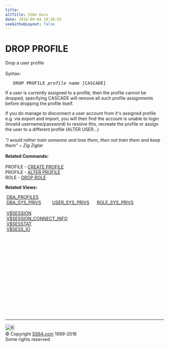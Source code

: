 ```yaml
---
title:
altTitle: SS64 Docs
date: 2016-09-04 19:26:55
useGithubLayout: false
---
```

<!-- #BeginLibraryItem "/Library/head_ora.lbi" --><!-- #EndLibraryItem --><h1>DROP PROFILE</h1> 
<p>Drop a user profile<br>
  <br>
  Syntax:</p>
<pre>   DROP PROFILE <i>profile_name</i> [CASCADE]</pre>
<p>If a user is currently assigned to a profile, then the profile cannot be dropped, specifying CASCADE will remove all such profile assignments 
  before dropping the profile itself.</p>
<p>If you do manage to disconnect a user account from it's assigned profile e.g. via export and import, you will then find the account is unable to login (invalid username/password) to resolve this, recreate the profile or assign the user to a different profile (ALTER USER…)<br>
<span class="quote"><br>
<i>"I would rather train someone and lose them, then not train them and 
  keep them" ~ Zig Ziglar</i></span><b><br>
  <br>
  Related Commands:<br>
  <br>
  </b>PROFILE - <a href="profile_c.html">CREATE PROFILE</a> <br>
  PROFILE - <a href="profile_a.html">ALTER PROFILE</a><br>
ROLE - <a href="role_d.html">DROP ROLE</a></p>
<p><b>Related Views:</b></p>
<p class="code">&nbsp;<a href="../orad/DBA_PROFILES.html">DBA_PROFILES</a><br> 
&nbsp;<a href="../orad/DBA_SYS_PRIVS.html">DBA_SYS_PRIVS</a>&nbsp;&nbsp;&nbsp;&nbsp;&nbsp;&nbsp;&nbsp;&nbsp;&nbsp;<a href="../orad/USER_SYS_PRIVS.html">USER_SYS_PRIVS</a>&nbsp;&nbsp;&nbsp;&nbsp;&nbsp;&nbsp;<a href="../orad/ROLE_SYS_PRIVS.html">ROLE_SYS_PRIVS</a> <br>
  <br> 
&nbsp;<a href="../orav/V$SESSION.html">V$SESSION</a><br> 
&nbsp;<a href="../orav/V$SESSION_CONNECT_INFO.html">V$SESSION_CONNECT_INFO</a><br> 
&nbsp;<a href="../orav/V$SESSTAT.html">V$SESSTAT</a><br> 
&nbsp;<a href="../orav/V$SESS_IO.html">V$SESS_IO</a></p><!-- #BeginLibraryItem "/Library/foot_ora.lbi" --><p>
<!-- oracle-footer -->
<ins class="adsbygoogle" style="display:inline-block;width:300px;height:250px" data-ad-client="ca-pub-6140977852749469" data-ad-slot="4275490898"></ins>
<script>
(adsbygoogle = window.adsbygoogle || []).push({});
</script></p>
<hr>
<div id="bl" class="footer"><a href="profile_d.html#"><img src="../images/top.png" width="30" height="22" alt="Back to the Top"></a></div>
<div id="br" class="footer, tagline">© Copyright <a href="../index.html">SS64.com</a> 1999-2016<br>
Some rights reserved</div><!-- #EndLibraryItem -->

